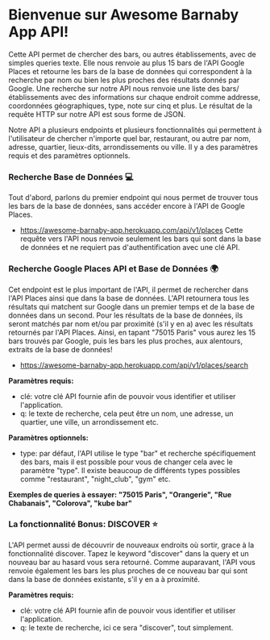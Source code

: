 <h1>Bienvenue sur Awesome Barnaby App API!</h1>

Cette API permet de chercher des bars, ou autres établissements, avec de simples queries texte. Elle nous renvoie au plus 15 bars de l'API Google Places et retourne les bars de la base de données qui correspondent à la recherche par nom ou bien les plus proches des résultats donnés par Google. Une recherche sur notre API nous renvoie une liste des bars/établissements avec des informations sur chaque endroit comme addresse, coordonnées géographiques, type, note sur cinq et plus. Le résultat de la requête HTTP sur notre API est sous forme de JSON.

Notre API a plusieurs endpoints et plusieurs fonctionnalités qui permettent à l'utilisateur de chercher n'importe quel bar, restaurant, ou autre par nom, adresse, quartier, lieux-dits, arrondissements ou ville. Il y a des paramètres requis et des paramètres optionnels.

<h3>Recherche Base de Données 💻</h3>

Tout d'abord, parlons du premier endpoint qui nous permet de trouver tous les bars de la base de données, sans accéder encore à l'API de Google Places.
- https://awesome-barnaby-app.herokuapp.com/api/v1/places
Cette requête vers l'API nous renvoie seulement les bars qui sont dans la base de données et ne requiert pas d'authentification avec une clé API.

<h3>Recherche Google Places API et Base de Données 🌍</h3>

Cet endpoint est le plus important de l'API, il permet de rechercher dans l'API Places ainsi que dans la base de données. L'API retournera tous les résultats qui matchent sur Google dans un premier temps et de la base de données dans un second. Pour les résultats de la base de données, ils seront matchés par nom et/ou par proximité (s'il y en a) avec les résultats retournés par l'API Places. Ainsi, en tapant "75015 Paris" vous aurez les 15 bars trouvés par Google, puis les bars les plus proches, aux alentours, extraits de la base de données!
- https://awesome-barnaby-app.herokuapp.com/api/v1/places/search

<strong>Paramètres requis:</strong>
- clé: votre clé API fournie afin de pouvoir vous identifier et utiliser l'application.
- q: le texte de recherche, cela peut être un nom, une adresse, un quartier, une ville, un arrondissement etc.

<strong>Paramètres optionnels:</strong>
- type: par défaut, l'API utilise le type "bar" et recherche spécifiquement des bars, mais il est possible pour vous de changer cela avec le paramètre "type". Il existe beaucoup de différents types possibles comme "restaurant", "night_club", "gym" etc.

<strong>Exemples de queries à essayer: "75015 Paris", "Orangerie", "Rue Chabanais", "Colorova", "kube bar"</strong>


<h3>La fonctionnalité Bonus: DISCOVER ⭐</h3>

L'API permet aussi de découvrir de nouveaux endroits où sortir, grace à la fonctionnalité discover. Tapez le keyword "discover" dans la query et un nouveau bar au hasard vous sera retourné. Comme auparavant, l'API vous renvoie également les bars les plus proches de ce nouveau bar qui sont dans la base de données existante, s'il y en a à proximité.

<strong>Paramètres requis:</strong>
- clé: votre clé API fournie afin de pouvoir vous identifier et utiliser l'application.
- q: le texte de recherche, ici ce sera "discover", tout simplement.

